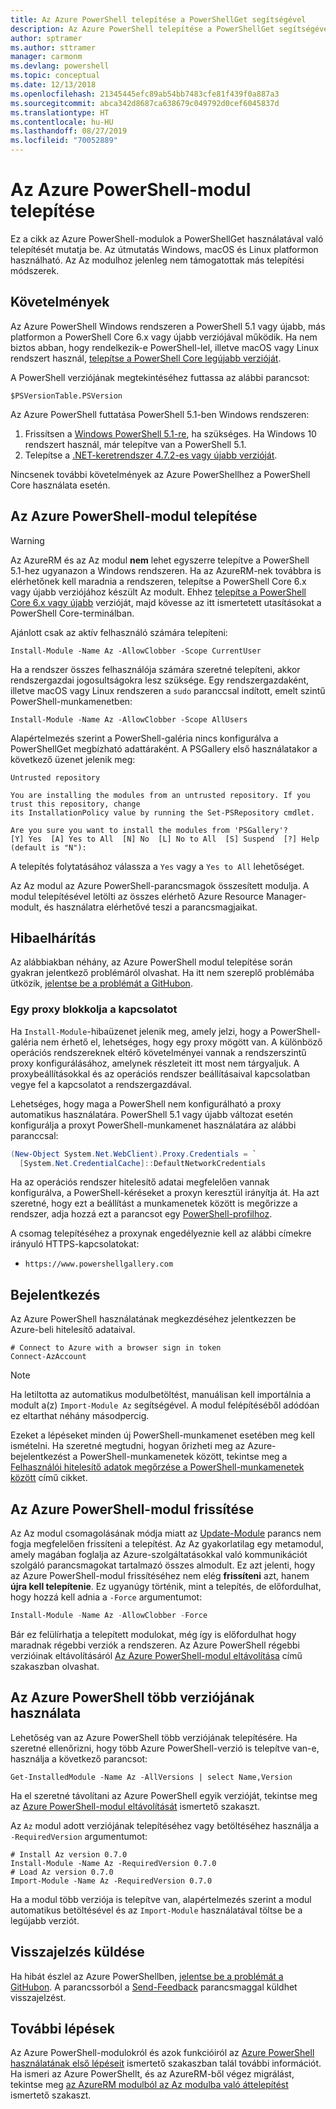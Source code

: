 ```yaml
---
title: Az Azure PowerShell telepítése a PowerShellGet segítségével
description: Az Azure PowerShell telepítése a PowerShellGet segítségével
author: sptramer
ms.author: sttramer
manager: carmonm
ms.devlang: powershell
ms.topic: conceptual
ms.date: 12/13/2018
ms.openlocfilehash: 21345445efc89ab54bb7483cfe81f439f0a887a3
ms.sourcegitcommit: abca342d8687ca638679c049792d0cef6045837d
ms.translationtype: HT
ms.contentlocale: hu-HU
ms.lasthandoff: 08/27/2019
ms.locfileid: "70052889"
---
```

# <a name="install-the-azure-powershell-module"></a>Az Azure PowerShell-modul telepítése

Ez a cikk az Azure PowerShell-modulok a PowerShellGet használatával való telepítését mutatja be. Az útmutatás Windows, macOS és Linux platformon használható. Az Az modulhoz jelenleg nem támogatottak más telepítési módszerek.

## <a name="requirements"></a>Követelmények

Az Azure PowerShell Windows rendszeren a PowerShell 5.1 vagy újabb, más platformon a PowerShell Core 6.x vagy újabb verziójával működik. Ha nem biztos abban, hogy rendelkezik-e PowerShell-lel, illetve macOS vagy Linux rendszert használ, [telepítse a PowerShell Core legújabb verzióját](/powershell/scripting/install/installing-powershell#powershell-core).

A PowerShell verziójának megtekintéséhez futtassa az alábbi parancsot:

```powershell-interactive
$PSVersionTable.PSVersion
```

Az Azure PowerShell futtatása PowerShell 5.1-ben Windows rendszeren:

1. Frissítsen a [Windows PowerShell 5.1-re](/powershell/scripting/install/installing-windows-powershell#upgrading-existing-windows-powershell), ha szükséges. Ha Windows 10 rendszert használ, már telepítve van a PowerShell 5.1.
2. Telepítse a [.NET-keretrendszer 4.7.2-es vagy újabb verzióját](/dotnet/framework/install).

Nincsenek további követelmények az Azure PowerShellhez a PowerShell Core használata esetén.

## <a name="install-the-azure-powershell-module"></a>Az Azure PowerShell-modul telepítése

> [!WARNING]
> Az AzureRM és az Az modul __nem__ lehet egyszerre telepítve a PowerShell 5.1-hez ugyanazon a Windows rendszeren. Ha az AzureRM-nek továbbra is elérhetőnek kell maradnia a rendszeren, telepítse a PowerShell Core 6.x vagy újabb verziójához készült Az modult. Ehhez [telepítse a PowerShell Core 6.x vagy újabb](https://docs.microsoft.com/powershell/scripting/install/installing-powershell-core-on-windows) verzióját, majd kövesse az itt ismertetett utasításokat a PowerShell Core-terminálban.

Ajánlott csak az aktív felhasználó számára telepíteni:

```powershell-interactive
Install-Module -Name Az -AllowClobber -Scope CurrentUser
```

Ha a rendszer összes felhasználója számára szeretné telepíteni, akkor rendszergazdai jogosultságokra lesz szüksége. Egy rendszergazdaként, illetve macOS vagy Linux rendszeren a `sudo` paranccsal indított, emelt szintű PowerShell-munkamenetben:

```powershell-interactive
Install-Module -Name Az -AllowClobber -Scope AllUsers
```

Alapértelmezés szerint a PowerShell-galéria nincs konfigurálva a PowerShellGet megbízható adattáraként. A PSGallery első használatakor a következő üzenet jelenik meg:

```output
Untrusted repository

You are installing the modules from an untrusted repository. If you trust this repository, change
its InstallationPolicy value by running the Set-PSRepository cmdlet.

Are you sure you want to install the modules from 'PSGallery'?
[Y] Yes  [A] Yes to All  [N] No  [L] No to All  [S] Suspend  [?] Help (default is "N"):
```

A telepítés folytatásához válassza a `Yes` vagy a `Yes to All` lehetőséget.

Az Az modul az Azure PowerShell-parancsmagok összesített modulja. A modul telepítésével letölti az összes elérhető Azure Resource Manager-modult, és használatra elérhetővé teszi a parancsmagjaikat.

## <a name="troubleshooting"></a>Hibaelhárítás

Az alábbiakban néhány, az Azure PowerShell modul telepítése során gyakran jelentkező problémáról olvashat. Ha itt nem szereplő problémába ütközik, [jelentse be a problémát a GitHubon](https://github.com/azure/azure-powershell/issues).

### <a name="proxy-blocks-connection"></a>Egy proxy blokkolja a kapcsolatot

Ha `Install-Module`-hibaüzenet jelenik meg, amely jelzi, hogy a PowerShell-galéria nem érhető el, lehetséges, hogy egy proxy mögött van. A különböző operációs rendszereknek eltérő követelményei vannak a rendszerszintű proxy konfigurálásához, amelynek részleteit itt most nem tárgyaljuk. A proxybeállításokkal és az operációs rendszer beállításaival kapcsolatban vegye fel a kapcsolatot a rendszergazdával.

Lehetséges, hogy maga a PowerShell nem konfigurálható a proxy automatikus használatára. PowerShell 5.1 vagy újabb változat esetén konfigurálja a proxyt PowerShell-munkamenet használatára az alábbi paranccsal:

```powershell
(New-Object System.Net.WebClient).Proxy.Credentials = `
  [System.Net.CredentialCache]::DefaultNetworkCredentials
```

Ha az operációs rendszer hitelesítő adatai megfelelően vannak konfigurálva, a PowerShell-kéréseket a proxyn keresztül irányítja át.
Ha azt szeretné, hogy ezt a beállítást a munkamenetek között is megőrizze a rendszer, adja hozzá ezt a parancsot egy [PowerShell-profilhoz](/powershell/module/microsoft.powershell.core/about/about_profiles).

A csomag telepítéséhez a proxynak engedélyeznie kell az alábbi címekre irányuló HTTPS-kapcsolatokat:

* `https://www.powershellgallery.com`

## <a name="sign-in"></a>Bejelentkezés

Az Azure PowerShell használatának megkezdéséhez jelentkezzen be Azure-beli hitelesítő adataival.

```powershell-interactive
# Connect to Azure with a browser sign in token
Connect-AzAccount
```

> [!NOTE]
>
> Ha letiltotta az automatikus modulbetöltést, manuálisan kell importálnia a modult a(z) `Import-Module Az` segítségével. A modul felépítéséből adódóan ez eltarthat néhány másodpercig.

Ezeket a lépéseket minden új PowerShell-munkamenet esetében meg kell ismételni. Ha szeretné megtudni, hogyan őrizheti meg az Azure-bejelentkezést a PowerShell-munkamenetek között, tekintse meg a [Felhasználói hitelesítő adatok megőrzése a PowerShell-munkamenetek között](context-persistence.md) című cikket.

## <a name="update-the-azure-powershell-module"></a>Az Azure PowerShell-modul frissítése

Az Az modul csomagolásának módja miatt az [Update-Module](/powershell/module/powershellget/update-module) parancs nem fogja megfelelően frissíteni a telepítést. Az Az gyakorlatilag egy metamodul, amely magában foglalja az Azure-szolgáltatásokkal való kommunikációt szolgáló parancsmagokat tartalmazó összes almodult. Ez azt jelenti, hogy az Azure PowerShell-modul frissítéséhez nem elég __frissíteni__ azt, hanem __újra kell telepítenie__. Ez ugyanúgy történik, mint a telepítés, de előfordulhat, hogy hozzá kell adnia a `-Force` argumentumot:

```powershell
Install-Module -Name Az -AllowClobber -Force
```

Bár ez felülírhatja a telepített modulokat, még így is előfordulhat hogy maradnak régebbi verziók a rendszeren.
Az Azure PowerShell régebbi verzióinak eltávolításáról [Az Azure PowerShell-modul eltávolítása](uninstall-az-ps.md) című szakaszban olvashat.

## <a name="use-multiple-versions-of-azure-powershell"></a>Az Azure PowerShell több verziójának használata

Lehetőség van az Azure PowerShell több verziójának telepítésére. Ha szeretné ellenőrizni, hogy több Azure PowerShell-verzió is telepítve van-e, használja a következő parancsot:

```powershell-interactive
Get-InstalledModule -Name Az -AllVersions | select Name,Version
```

Ha el szeretné távolítani az Azure PowerShell egyik verzióját, tekintse meg az [Azure PowerShell-modul eltávolítását](uninstall-az-ps.md) ismertető szakaszt.

Az `Az` modul adott verziójának telepítéséhez vagy betöltéséhez használja a `-RequiredVersion` argumentumot:

```powershell-interactive
# Install Az version 0.7.0
Install-Module -Name Az -RequiredVersion 0.7.0 
# Load Az version 0.7.0
Import-Module -Name Az -RequiredVersion 0.7.0
```

Ha a modul több verziója is telepítve van, alapértelmezés szerint a modul automatikus betöltésével és az `Import-Module` használatával töltse be a legújabb verziót.

## <a name="provide-feedback"></a>Visszajelzés küldése

Ha hibát észlel az Azure PowerShellben, [jelentse be a problémát a GitHubon](https://github.com/Azure/azure-powershell/issues).
A parancssorból a [Send-Feedback](/powershell/module/az.accounts/send-feedback) parancsmaggal küldhet visszajelzést.

## <a name="next-steps"></a>További lépések

Az Azure PowerShell-modulokról és azok funkcióiról az [Azure PowerShell használatának első lépéseit](get-started-azureps.md) ismertető szakaszban talál további információt.
Ha ismeri az Azure PowerShellt, és az AzureRM-ből végez migrálást, tekintse meg [az AzureRM modulból az Az modulba való áttelepítést](migrate-from-azurerm-to-az.md) ismertető szakaszt.
